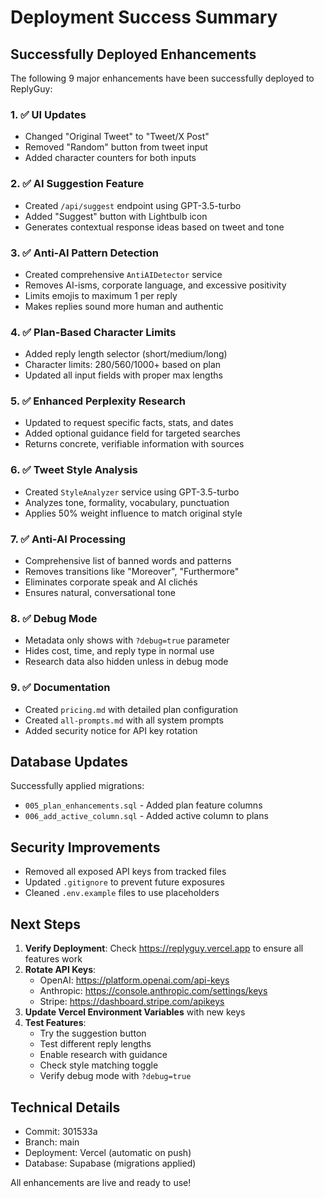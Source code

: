# Deployment Success Summary

## Successfully Deployed Enhancements

The following 9 major enhancements have been successfully deployed to ReplyGuy:

### 1. ✅ UI Updates
- Changed "Original Tweet" to "Tweet/X Post"
- Removed "Random" button from tweet input
- Added character counters for both inputs

### 2. ✅ AI Suggestion Feature
- Created `/api/suggest` endpoint using GPT-3.5-turbo
- Added "Suggest" button with Lightbulb icon
- Generates contextual response ideas based on tweet and tone

### 3. ✅ Anti-AI Pattern Detection
- Created comprehensive `AntiAIDetector` service
- Removes AI-isms, corporate language, and excessive positivity
- Limits emojis to maximum 1 per reply
- Makes replies sound more human and authentic

### 4. ✅ Plan-Based Character Limits
- Added reply length selector (short/medium/long)
- Character limits: 280/560/1000+ based on plan
- Updated all input fields with proper max lengths

### 5. ✅ Enhanced Perplexity Research
- Updated to request specific facts, stats, and dates
- Added optional guidance field for targeted searches
- Returns concrete, verifiable information with sources

### 6. ✅ Tweet Style Analysis
- Created `StyleAnalyzer` service using GPT-3.5-turbo
- Analyzes tone, formality, vocabulary, punctuation
- Applies 50% weight influence to match original style

### 7. ✅ Anti-AI Processing
- Comprehensive list of banned words and patterns
- Removes transitions like "Moreover", "Furthermore"
- Eliminates corporate speak and AI clichés
- Ensures natural, conversational tone

### 8. ✅ Debug Mode
- Metadata only shows with `?debug=true` parameter
- Hides cost, time, and reply type in normal use
- Research data also hidden unless in debug mode

### 9. ✅ Documentation
- Created `pricing.md` with detailed plan configuration
- Created `all-prompts.md` with all system prompts
- Added security notice for API key rotation

## Database Updates

Successfully applied migrations:
- `005_plan_enhancements.sql` - Added plan feature columns
- `006_add_active_column.sql` - Added active column to plans

## Security Improvements

- Removed all exposed API keys from tracked files
- Updated `.gitignore` to prevent future exposures
- Cleaned `.env.example` files to use placeholders

## Next Steps

1. **Verify Deployment**: Check https://replyguy.vercel.app to ensure all features work
2. **Rotate API Keys**: 
   - OpenAI: https://platform.openai.com/api-keys
   - Anthropic: https://console.anthropic.com/settings/keys
   - Stripe: https://dashboard.stripe.com/apikeys
3. **Update Vercel Environment Variables** with new keys
4. **Test Features**:
   - Try the suggestion button
   - Test different reply lengths
   - Enable research with guidance
   - Check style matching toggle
   - Verify debug mode with `?debug=true`

## Technical Details

- Commit: 301533a
- Branch: main
- Deployment: Vercel (automatic on push)
- Database: Supabase (migrations applied)

All enhancements are live and ready to use!